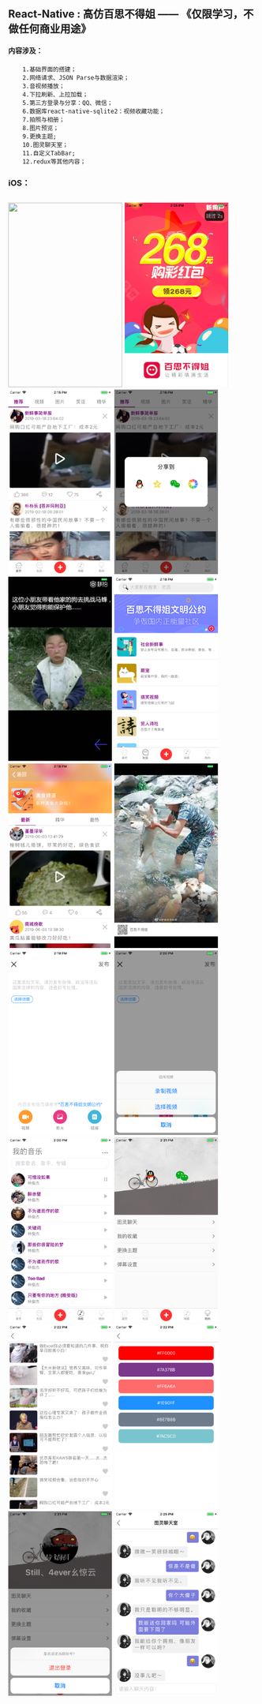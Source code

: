 ##  React-Native : 高仿百思不得姐 —— 《仅限学习，不做任何商业用途》
#### 内容涉及：
        1.基础界面的搭建；
        2.网络请求、JSON Parse与数据渲染；
        3.音视频播放；
        4.下拉刷新、上拉加载；
        5.第三方登录与分享：QQ、微信；
        6.数据库react-native-sqlite2：视频收藏功能；
        7.拍照与相册；
        8.图片预览；
        9.更换主题;
        10.图灵聊天室；
        11.自定义TabBar;
        12.redux等其他内容；


### iOS：
<h2 align"center">
<img src="/pics/bsbdj.gif" width="231" height="374"/>

<img src="/pics/0.png" width="210" height="374"/>
<img src="/pics/1.png" width="210" height="374"/>
<img src="/pics/2.png" width="210" height="374"/>
<img src="/pics/3.png" width="210" height="374"/>

<img src="/pics/4.png" width="210" height="374"/>
<img src="/pics/5.png" width="210" height="374"/>
<img src="/pics/6.png" width="210" height="374"/>
<img src="/pics/7.png" width="210" height="374"/>

<img src="/pics/8.png" width="210" height="374"/>
<img src="/pics/9.png" width="210" height="374"/>
<img src="/pics/10.png" width="210" height="374"/>
<img src="/pics/11.png" width="210" height="374"/>

<img src="/pics/12.png" width="210" height="374"/>
<img src="/pics/13.png" width="210" height="374"/>
<img src="/pics/14.png" width="210" height="374"/>


</h2>




